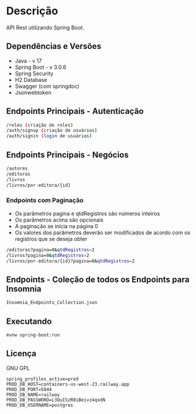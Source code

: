# Descrição
API Rest utilizando Spring Boot.

## Dependências e Versões

* Java - v 17
* Spring Boot - v 3.0.6
* Spring Security
* H2 Database
* Swagger (com springdoc)
* Jsonwebtoken

## Endpoints Principais - Autenticação

```bash
/roles (criação de roles)
/auth/signup (criação de usuários)
/auth/signin (login de usuários)
```

## Endpoints Principais - Negócios

```bash
/autores 
/editoras
/livros
/livros/por-editora/{id}
```

### Endpoints com Paginação

* Os parâmetros pagina e qtdRegistros são números inteiros
* Os parâmetros acima são opcionais
* A paginação se inícia na página 0
* Os valores dos parâmetros deverão ser modificados de acordo com os registros que se deseja obter

```bash
/editoras?pagina=0&qtdRegistros=2
/livros?pagina=0&qtdRegistros=2
/livros/por-editora/{id}?pagina=0&qtdRegistros=2
```

## Endpoints - Coleção de todos os Endpoints para Insomnia

```bash
Insomnia_Endpoints_Collection.json
```

## Executando

```bash
mvnw spring-boot:run
```
## Licença

GNU GPL

```properties
spring_profiles_active=prod
PROD_DB_HOST=containers-us-west-23.railway.app
PROD_DB_PORT=5844
PROD_DB_NAME=railway
PROD_DB_PASSWORD=L3QuISzR0iBeivz4qxdN
PROD_DB_USERNAME=postgres
```
